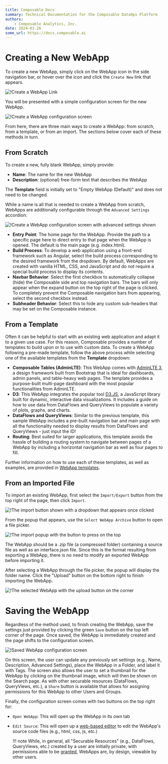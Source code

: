 ```yaml
---
title: Composable Docs
summary: Technical Documentation for the Composable DataOps Platform
authors:
    - Composable Analytics, Inc.
date: 2024-01-26
some_url: https://docs.composable.ai
---
```


# Creating a New WebApp

To create a new WebApp, simply click on the WebApp icon in the side navigation bar, or hover over the icon and click the `Create New` link that appears.

![!Create a WebApp Link](img/01-WebApp-Create-New.png)

You will be presented with a simple configuration screen for the new WebApp.

![!Create a WebApp configuration screen](img/02-WebApp-Config-Screen.png)

From here, there are three main ways to create a WebApp: from scratch, from a template, or from an import. The sections below cover each of these methods in turn.

## From Scratch

To create a new, fully blank WebApp, simply provide:

* **Name**: The name for the new WebApp
* **Description**: (optional) free-form text that describes the WebApp

The **Template** field is initially set to "Empty WebApp (Default)" and does not need to be changed.

While a name is all that is needed to create a WebApp from scratch, WebApps are additionally configurable through the `Advanced Settings` accordion:

![!Create a WebApp configuration screen with advanced settings shown](img/03-WebApp-Advanced-Settings.png)

* **Entry Point**: The home page for the WebApp. Provide the path to a specific page here to direct entry to that page when the WebApp is opened. The default is the main page (e.g. index.html).
* **Build Process**: To develop a web application using a front-end framework such as Angular, select the build process corresponding to the desired framework from the dropdown. By default, WebApps are created with vanilla HTML, CSS, and JavaScript and do not require a special build process to display its contents.
* **Navbar Behavior**: Select the first checkbox to automatically collapse (hide) the Composable side and top navigation bars. The bars will only appear when the expand button on the top right of the page is clicked. To completely prevent the Composable navigation bars from appearing, select the second checkbox instead.
* **Subheader Behavior**: Select this to hide any custom sub-headers that may be set on the Composable instance.

## From a Template

Often it can be helpful to start with an existing web application and adapt it to a given use case. For this reason, Composable provides a number of templates to build upon or to use with custom data. To create a WebApp following a pre-made template, follow the above process while selecting one of the available templates from the **Template** dropdown:
* **Composable Tables (AdminLTE)**: This WebApp comes with [AdminLTE 3](https://adminlte.io/), a design framework built from Bootstrap that is ideal for dashboards, admin panels, and table-heavy web pages. The template provides a purpose-built multi-page dashboard with the most popular functionalities from AdminLTE.
* **D3**: This WebApp integrates the popular tool [D3.JS](https://d3js.org/), a JavaScript library built for dynamic, interactive data visualizations. It includes a guide on how to use data from DataFlows and QueryViews to populate a variety of plots, graphs, and charts.
* **DataFlows and QueryViews**: Similar to the previous template, this sample WebApp includes a pre-built navigation bar and main page with all the functionality needed to display results from DataFlows and QueryViews - just input the ID!
* **Routing**: Best suited for larger applications, this template avoids the hassle of building a routing system to navigate between pages of a WebApp by including a horizontal navigation bar as well as four pages to fill.

Further information on how to use each of these templates, as well as examples, are provided in [WebApp templates](./04.WebApp-Templates.md).

## From an Imported File

To import an existing WebApp, first select the `Import/Export` button from the top right of the page, then click `Import`.

![!The import button shown with a dropdown that appears once clicked](img/04-WebApp-Import-Button.png)

From the popup that appears, use the `Select WebApp Archive` button to open a file picker.

![!The import popup with the button to press on the top](img/05-WebApp-Import-Popup.png)

The WebApp should be a .zip file (a compressed folder) containing a source file as well as an interface.json file. Since this is the format resulting from exporting a WebApp, there is no need to modify an exported WebApp before importing it.

After selecting a WebApp through the file picker, the popup will display the folder name. Click the "Upload" button on the bottom right to finish importing the WebApp.

![!The selected WebApp with the upload button on the corner](img/06-WebApp-Upload-Button.png)

# Saving the WebApp

Regardless of the method used, to finish creating the WebApp, save the settings just provided by clicking the green `Save` button on the top left corner of the page. Once saved, the WebApp is immediately created and the page shifts to the configuration screen.

![!Saved WebApp configuration screen](img/07-WebApp-Saved-Config-Screen.png)

On this screen, the user can update any previously set settings (e.g., Name, Description, Advanced Settings), place the WebApp in a Folder, and label it with Tags. The screen also allows the user to set a thumbnail for the WebApp by clicking on the thumbnail image, which will then be shown on the Search page. As with other securable resources (DataFlows, QueryViews, etc.), a `Share` button is available that allows for assigning permissions for this WebApp to other Users and Groups.

Finally, the configuration screen comes with two buttons on the top right for:

* `Open WebApp`: This will open up the WebApp in its own tab
* `Edit Source`: This will open up a [web-based editor](./03.WebApp-Editor.md) to edit the WebApp's source code files (e.g., html, css, js, etc.)

  !!! note
    While, in general, all "Securable Resources" (e.g., DataFlows, QueryViews, etc.) created by a user are initially private, with permissions able to be [granted](./05.System-Administration.md), WebApps are, by design, viewable by other users.
